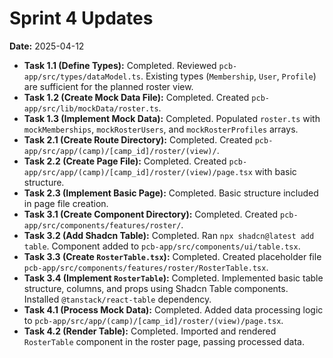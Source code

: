 # Sprint 4 Updates

**Date:** 2025-04-12

*   **Task 1.1 (Define Types):** Completed. Reviewed `pcb-app/src/types/dataModel.ts`. Existing types (`Membership`, `User`, `Profile`) are sufficient for the planned roster view.
*   **Task 1.2 (Create Mock Data File):** Completed. Created `pcb-app/src/lib/mockData/roster.ts`.
*   **Task 1.3 (Implement Mock Data):** Completed. Populated `roster.ts` with `mockMemberships`, `mockRosterUsers`, and `mockRosterProfiles` arrays.
*   **Task 2.1 (Create Route Directory):** Completed. Created `pcb-app/src/app/(camp)/[camp_id]/roster/(view)/`.
*   **Task 2.2 (Create Page File):** Completed. Created `pcb-app/src/app/(camp)/[camp_id]/roster/(view)/page.tsx` with basic structure.
*   **Task 2.3 (Implement Basic Page):** Completed. Basic structure included in page file creation.
*   **Task 3.1 (Create Component Directory):** Completed. Created `pcb-app/src/components/features/roster/`.
*   **Task 3.2 (Add Shadcn Table):** Completed. Ran `npx shadcn@latest add table`. Component added to `pcb-app/src/components/ui/table.tsx`.
*   **Task 3.3 (Create `RosterTable.tsx`):** Completed. Created placeholder file `pcb-app/src/components/features/roster/RosterTable.tsx`.
*   **Task 3.4 (Implement `RosterTable`):** Completed. Implemented basic table structure, columns, and props using Shadcn Table components. Installed `@tanstack/react-table` dependency.
*   **Task 4.1 (Process Mock Data):** Completed. Added data processing logic to `pcb-app/src/app/(camp)/[camp_id]/roster/(view)/page.tsx`.
*   **Task 4.2 (Render Table):** Completed. Imported and rendered `RosterTable` component in the roster page, passing processed data.
